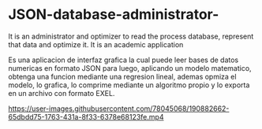 # JSON-database-administrator-
It is an administrator and optimizer to read the process database, represent that data and optimize it. It is an academic application

Es una aplicacion de interfaz grafica la cual puede leer bases de datos numericas en formato JSON para luego, aplicando un modelo matematico,  
obtenga una funcion mediante una regresion lineal, ademas opmiza el modelo, lo grafica, lo comprime mediante un algoritmo propio y lo exporta en un archivo con formato EXEL.


https://user-images.githubusercontent.com/78045068/190882662-65dbdd75-1763-431a-8f33-6378e68123fe.mp4

